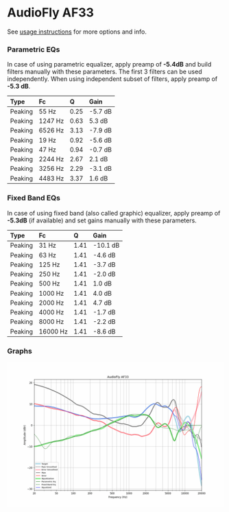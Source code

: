 # AudioFly AF33
See [usage instructions](https://github.com/jaakkopasanen/AutoEq#usage) for more options and info.

### Parametric EQs
In case of using parametric equalizer, apply preamp of **-5.4dB** and build filters manually
with these parameters. The first 3 filters can be used independently.
When using independent subset of filters, apply preamp of **-5.3 dB**.

| Type    | Fc      |    Q | Gain    |
|:--------|:--------|:-----|:--------|
| Peaking | 55 Hz   | 0.25 | -5.7 dB |
| Peaking | 1247 Hz | 0.63 | 5.3 dB  |
| Peaking | 6526 Hz | 3.13 | -7.9 dB |
| Peaking | 19 Hz   | 0.92 | -5.6 dB |
| Peaking | 47 Hz   | 0.94 | -0.7 dB |
| Peaking | 2244 Hz | 2.67 | 2.1 dB  |
| Peaking | 3256 Hz | 2.29 | -3.1 dB |
| Peaking | 4483 Hz | 3.37 | 1.6 dB  |

### Fixed Band EQs
In case of using fixed band (also called graphic) equalizer, apply preamp of **-5.3dB**
(if available) and set gains manually with these parameters.

| Type    | Fc       |    Q | Gain     |
|:--------|:---------|:-----|:---------|
| Peaking | 31 Hz    | 1.41 | -10.1 dB |
| Peaking | 63 Hz    | 1.41 | -4.6 dB  |
| Peaking | 125 Hz   | 1.41 | -3.7 dB  |
| Peaking | 250 Hz   | 1.41 | -2.0 dB  |
| Peaking | 500 Hz   | 1.41 | 1.0 dB   |
| Peaking | 1000 Hz  | 1.41 | 4.0 dB   |
| Peaking | 2000 Hz  | 1.41 | 4.7 dB   |
| Peaking | 4000 Hz  | 1.41 | -1.7 dB  |
| Peaking | 8000 Hz  | 1.41 | -2.2 dB  |
| Peaking | 16000 Hz | 1.41 | -8.6 dB  |

### Graphs
![](./AudioFly%20AF33.png)